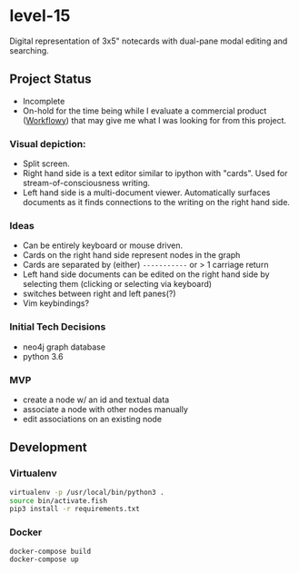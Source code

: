 # level-15
Digital representation of 3x5" notecards with dual-pane modal editing and searching.

## Project Status
* Incomplete
* On-hold for the time being while I evaluate a commercial product ([Workflowy](https://workflowy.com)) that may give me what I was looking for from this project.

### Visual depiction:
* Split screen.  
* Right hand side is a text editor similar to ipython with "cards".  Used for stream-of-consciousness writing.
* Left hand side is a multi-document viewer.  Automatically surfaces documents as it finds connections to the writing on the right hand side.

### Ideas
* Can be entirely keyboard or mouse driven.
* Cards on the right hand side represent nodes in the graph
* Cards are separated by (either) `-----------` or > 1 carriage return
* Left hand side documents can be edited on the right hand side by selecting them (clicking or selecting via keyboard)
* <esc> switches between right and left panes(?)
* Vim keybindings?

### Initial Tech Decisions
* neo4j graph database
* python 3.6

### MVP
* create a node w/ an id and textual data
* associate a node with other nodes manually
* edit associations on an existing node
  
 
## Development

### Virtualenv

```bash
virtualenv -p /usr/local/bin/python3 .
source bin/activate.fish
pip3 install -r requirements.txt
```

### Docker

```bash
docker-compose build
docker-compose up
```
